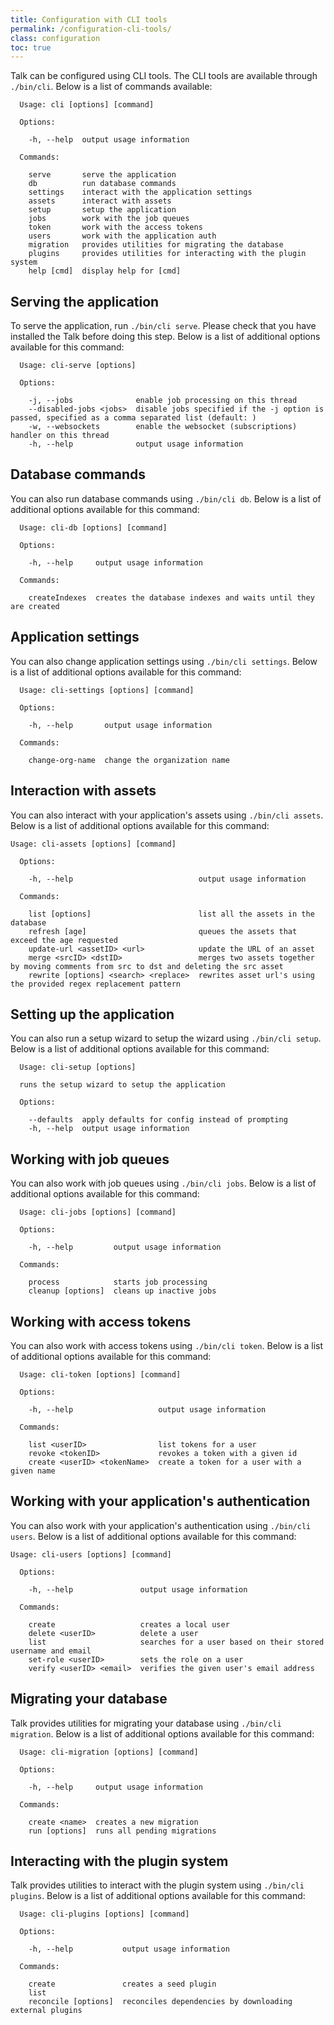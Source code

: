 ```yaml
---
title: Configuration with CLI tools
permalink: /configuration-cli-tools/
class: configuration
toc: true
---
```


Talk can be configured using CLI tools. The CLI tools are available through `./bin/cli`. Below is a list of commands available:
```
  Usage: cli [options] [command]

  Options:

    -h, --help  output usage information

  Commands:

    serve       serve the application
    db          run database commands
    settings    interact with the application settings
    assets      interact with assets
    setup       setup the application
    jobs        work with the job queues
    token       work with the access tokens
    users       work with the application auth
    migration   provides utilities for migrating the database
    plugins     provides utilities for interacting with the plugin system
    help [cmd]  display help for [cmd]
```

## Serving the application
To serve the application, run `./bin/cli serve`. Please check that you have installed the Talk before doing this step. Below is a list of additional options available for this command:
```
  Usage: cli-serve [options]

  Options:

    -j, --jobs              enable job processing on this thread
    --disabled-jobs <jobs>  disable jobs specified if the -j option is passed, specified as a comma separated list (default: )
    -w, --websockets        enable the websocket (subscriptions) handler on this thread
    -h, --help              output usage information
```

## Database commands
You can also run database commands using `./bin/cli db`. Below is a list of additional options available for this command:
```
  Usage: cli-db [options] [command]

  Options:

    -h, --help     output usage information

  Commands:

    createIndexes  creates the database indexes and waits until they are created
```

## Application settings
You can also change application settings using `./bin/cli settings`. Below is a list of additional options available for this command:
```
  Usage: cli-settings [options] [command]

  Options:

    -h, --help       output usage information

  Commands:

    change-org-name  change the organization name
```

## Interaction with assets
You can also interact with your application's assets using `./bin/cli assets`. Below is a list of additional options available for this command:
```
Usage: cli-assets [options] [command]

  Options:

    -h, --help                            output usage information

  Commands:

    list [options]                        list all the assets in the database
    refresh [age]                         queues the assets that exceed the age requested
    update-url <assetID> <url>            update the URL of an asset
    merge <srcID> <dstID>                 merges two assets together by moving comments from src to dst and deleting the src asset
    rewrite [options] <search> <replace>  rewrites asset url's using the provided regex replacement pattern
```

## Setting up the application
You can also run a setup wizard to setup the wizard using `./bin/cli setup`. Below is a list of additional options available for this command:
```
  Usage: cli-setup [options]

  runs the setup wizard to setup the application

  Options:

    --defaults  apply defaults for config instead of prompting
    -h, --help  output usage information
```

## Working with job queues
You can also work with job queues using `./bin/cli jobs`. Below is a list of additional options available for this command:
```
  Usage: cli-jobs [options] [command]

  Options:

    -h, --help         output usage information

  Commands:

    process            starts job processing
    cleanup [options]  cleans up inactive jobs
```

## Working with access tokens
You can also work with access tokens using `./bin/cli token`. Below is a list of additional options available for this command:
```
  Usage: cli-token [options] [command]

  Options:

    -h, --help                   output usage information

  Commands:

    list <userID>                list tokens for a user
    revoke <tokenID>             revokes a token with a given id
    create <userID> <tokenName>  create a token for a user with a given name
```

## Working with your application's authentication
You can also work with your application's authentication using `./bin/cli users`. Below is a list of additional options available for this command:
```
Usage: cli-users [options] [command]

  Options:

    -h, --help               output usage information

  Commands:

    create                   creates a local user
    delete <userID>          delete a user
    list                     searches for a user based on their stored username and email
    set-role <userID>        sets the role on a user
    verify <userID> <email>  verifies the given user's email address
```

## Migrating your database
Talk provides utilities for migrating your database using `./bin/cli migration`. Below is a list of additional options available for this command:
```
  Usage: cli-migration [options] [command]

  Options:

    -h, --help     output usage information

  Commands:

    create <name>  creates a new migration
    run [options]  runs all pending migrations
```

## Interacting with the plugin system
Talk provides utilities to interact with the plugin system using `./bin/cli plugins`. Below is a list of additional options available for this command:
```
  Usage: cli-plugins [options] [command]

  Options:

    -h, --help           output usage information

  Commands:

    create               creates a seed plugin
    list
    reconcile [options]  reconciles dependencies by downloading external plugins
```
